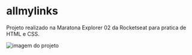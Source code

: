 # allmylinks

Projeto realizado na Maratona Explorer 02 da Rocketseat para pratica de HTML e CSS.

![imagem do projeto](https://user-images.githubusercontent.com/95878011/177606001-b049a00a-bc03-408d-ad9a-2053289dc654.png)
